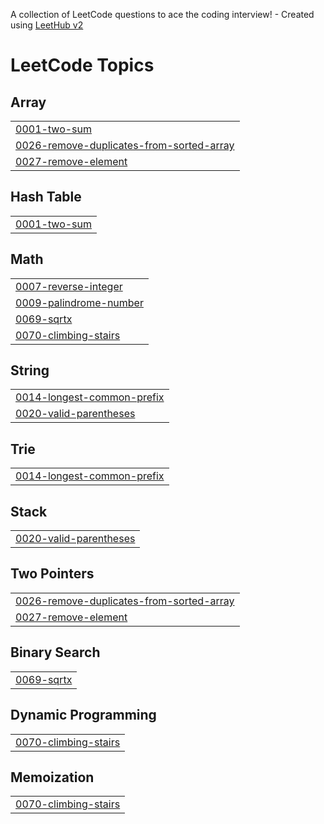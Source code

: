 A collection of LeetCode questions to ace the coding interview! - Created using [LeetHub v2](https://github.com/arunbhardwaj/LeetHub-2.0)
<!---LeetCode Topics Start-->
# LeetCode Topics
## Array
|  |
| ------- |
| [0001-two-sum](https://github.com/rishithapemmireddy/leetcode/tree/master/0001-two-sum) |
| [0026-remove-duplicates-from-sorted-array](https://github.com/rishithapemmireddy/leetcode/tree/master/0026-remove-duplicates-from-sorted-array) |
| [0027-remove-element](https://github.com/rishithapemmireddy/leetcode/tree/master/0027-remove-element) |
## Hash Table
|  |
| ------- |
| [0001-two-sum](https://github.com/rishithapemmireddy/leetcode/tree/master/0001-two-sum) |
## Math
|  |
| ------- |
| [0007-reverse-integer](https://github.com/rishithapemmireddy/leetcode/tree/master/0007-reverse-integer) |
| [0009-palindrome-number](https://github.com/rishithapemmireddy/leetcode/tree/master/0009-palindrome-number) |
| [0069-sqrtx](https://github.com/rishithapemmireddy/leetcode/tree/master/0069-sqrtx) |
| [0070-climbing-stairs](https://github.com/rishithapemmireddy/leetcode/tree/master/0070-climbing-stairs) |
## String
|  |
| ------- |
| [0014-longest-common-prefix](https://github.com/rishithapemmireddy/leetcode/tree/master/0014-longest-common-prefix) |
| [0020-valid-parentheses](https://github.com/rishithapemmireddy/leetcode/tree/master/0020-valid-parentheses) |
## Trie
|  |
| ------- |
| [0014-longest-common-prefix](https://github.com/rishithapemmireddy/leetcode/tree/master/0014-longest-common-prefix) |
## Stack
|  |
| ------- |
| [0020-valid-parentheses](https://github.com/rishithapemmireddy/leetcode/tree/master/0020-valid-parentheses) |
## Two Pointers
|  |
| ------- |
| [0026-remove-duplicates-from-sorted-array](https://github.com/rishithapemmireddy/leetcode/tree/master/0026-remove-duplicates-from-sorted-array) |
| [0027-remove-element](https://github.com/rishithapemmireddy/leetcode/tree/master/0027-remove-element) |
## Binary Search
|  |
| ------- |
| [0069-sqrtx](https://github.com/rishithapemmireddy/leetcode/tree/master/0069-sqrtx) |
## Dynamic Programming
|  |
| ------- |
| [0070-climbing-stairs](https://github.com/rishithapemmireddy/leetcode/tree/master/0070-climbing-stairs) |
## Memoization
|  |
| ------- |
| [0070-climbing-stairs](https://github.com/rishithapemmireddy/leetcode/tree/master/0070-climbing-stairs) |
<!---LeetCode Topics End-->